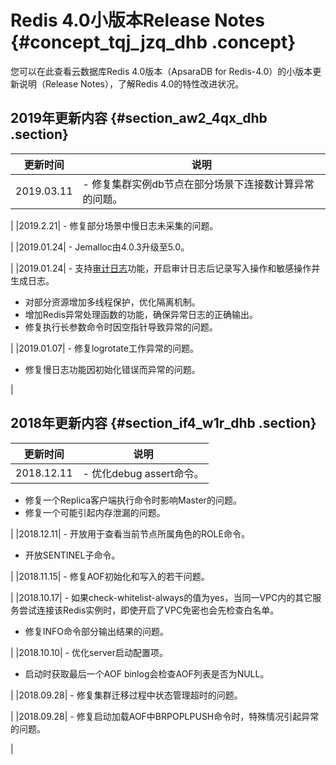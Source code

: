 # Redis 4.0小版本Release Notes {#concept_tqj_jzq_dhb .concept}

您可以在此查看云数据库Redis 4.0版本（ApsaraDB for Redis-4.0）的小版本更新说明（Release Notes），了解Redis 4.0的特性改进状况。

## 2019年更新内容 {#section_aw2_4qx_dhb .section}

|更新时间|说明|
|----|--|
|2019.03.11| -   修复集群实例db节点在部分场景下连接数计算异常的问题。

 |
|2019.2.21| -   修复部分场景中慢日志未采集的问题。

 |
|2019.01.24| -   Jemalloc由4.0.3升级至5.0。

 |
|2019.01.24| -   支持[审计日志](../../../../../cn.zh-CN/用户指南/日志管理/开启日志审计.md#)功能，开启审计日志后记录写入操作和敏感操作并生成日志。
-   对部分资源增加多线程保护，优化隔离机制。
-   增加Redis异常处理函数的功能，确保异常日志的正确输出。
-   修复执行长参数命令时因空指针导致异常的问题。

 |
|2019.01.07| -   修复logrotate工作异常的问题。
-   修复慢日志功能因初始化错误而异常的问题。

 |

## 2018年更新内容 {#section_if4_w1r_dhb .section}

|更新时间|说明|
|----|--|
|2018.12.11| -   优化debug assert命令。
-   修复一个Replica客户端执行命令时影响Master的问题。
-   修复一个可能引起内存泄漏的问题。

 |
|2018.12.11| -   开放用于查看当前节点所属角色的ROLE命令。
-   开放SENTINEL子命令。

 |
|2018.11.15| -   修复AOF初始化和写入的若干问题。

 |
|2018.10.17| -   如果check-whitelist-always的值为yes，当同一VPC内的其它服务尝试连接该Redis实例时，即使开启了VPC免密也会先检查白名单。
-   修复INFO命令部分输出结果的问题。

 |
|2018.10.10| -   优化server启动配置项。
-   启动时获取最后一个AOF binlog会检查AOF列表是否为NULL。

 |
|2018.09.28| -   修复集群迁移过程中状态管理超时的问题。

 |
|2018.09.28| -   修复启动加载AOF中BRPOPLPUSH命令时，特殊情况引起异常的问题。

 |

